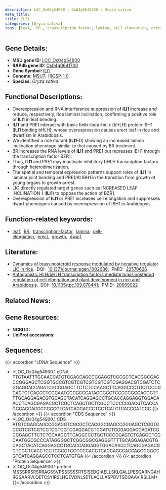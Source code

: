 ```yaml
---
description: LOC_Os04g54900 ; Os04g0641700 ; Oryza sativa
meta_title:
title: ILI1
categories: [Oryza sativa]
tags: [leaf,  BR , transcription factor, lamina, cell elongation, erect, growth, dwarf]
---
```


## Gene Details:
- **MSU gene ID:** [LOC_Os04g54900](http://rice.uga.edu/cgi-bin/ORF_infopage.cgi?orf=LOC_Os04g54900)  
- **RAPdb gene ID:** [Os04g0641700](https://rapdb.dna.affrc.go.jp/locus/?name=Os04g0641700)  
- **Gene Symbol:** <u>ILI1</u>
- **Genome:**  [MSU7](http://rice.uga.edu/),&nbsp;&nbsp;[IRGSP-1.0](https://rapdb.dna.affrc.go.jp/download/irgsp1.html)
- **Species:** *Oryza sativa*

## Functional Descriptions:
   - Overexpression and RNA interference suppression of **ILI1** increase and reduce, respectively, rice laminar inclination, confirming a positive role of **ILI1** in leaf bending.
   - **ILI1** and PRE1 interact with basic helix-loop-helix (bHLH) protein IBH1 (**ILI1** binding bHLH), whose overexpression causes erect leaf in rice and dwarfism in Arabidopsis.
   - We identified a rice mutant (**ILI1**-D) showing an increased lamina inclination phenotype similar to that caused by BR treatment.
   - BR increases the RNA levels of **ILI1** and PRE1 but represses IBH1 through the transcription factor BZR1.
   - Thus, **ILI1** and PRE1 may inactivate inhibitory bHLH transcription factors through heterodimerization.
   - The spatial and temporal expression patterns support roles of **ILI1** in laminar joint bending and PRE1/At IBH1 in the transition from growth of young organs to growth arrest.
   - LIC directly regulated target genes such as INCREASED LEAF INCLINATION 1 (**ILI1**) to oppose the action of BZR1.
   - Overexpression of **ILI1** or PRE1 increases cell elongation and suppresses dwarf phenotypes caused by overexpression of IBH1 in Arabidopsis.

## Function-related keywords:
   - [leaf](/tags/leaf/),&nbsp;&nbsp;[BR](/tags/BR/),&nbsp;&nbsp;[transcription-factor](/tags/transcription-factor/),&nbsp;&nbsp;[lamina](/tags/lamina/),&nbsp;&nbsp;[cell-elongation](/tags/cell-elongation/),&nbsp;&nbsp;[erect](/tags/erect/),&nbsp;&nbsp;[growth](/tags/growth/),&nbsp;&nbsp;[dwarf](/tags/dwarf/)

## Literature:
   - [Dynamics of brassinosteroid response modulated by negative regulator LIC in rice](https://www.doi.org/10.1371/journal.pgen.1002686).&nbsp;&nbsp;DOI:&nbsp;&nbsp;[10.1371/journal.pgen.1002686](https://www.doi.org/10.1371/journal.pgen.1002686);&nbsp;&nbsp;PMID:&nbsp;&nbsp;[22570626](https://pubmed.ncbi.nlm.nih.gov/22570626/)
   - [Antagonistic HLH/bHLH transcription factors mediate brassinosteroid regulation of cell elongation and plant development in rice and Arabidopsis](https://www.doi.org/10.1105/tpc.109.070441).&nbsp;&nbsp;DOI:&nbsp;&nbsp;[10.1105/tpc.109.070441](https://www.doi.org/10.1105/tpc.109.070441);&nbsp;&nbsp;PMID:&nbsp;&nbsp;[20009022](https://pubmed.ncbi.nlm.nih.gov/20009022/)

## Related News:

## Gene Resources:
- **NCBI ID:**  []()
- **UniProt accessions:** [](https://www.uniprot.org/uniprotkb//entry)

## Sequences:
{{< accordion "cDNA Sequence" >}}
- \>LOC_Os04g54900.1 cDNA
TTGTAATTTGCAACCATGTCGAGCAGCCGGAGGTCGCGCTCACGGCGAGCCGGGAGCTCGGTGCCGTCGTCGTCGTCGTCGTCGAGGACGTCGATCTCGGAGGACCAGATCGCCGAGCTTCTCTCCAAGCTTCAGGCCCTGCTCCCGGAGTCTCAGGCTCGCAATGGCGCCCATAGGGGCTCGGCGGCGAGGGTTTTGCAGGAGACGTGCAGCTACATCAGGAGCCTGCACCAGGAGGTGGACAACCTCAGCGAGACGCTCGCTCAGCTGCTCGCCTCCCCCGACGTCACCAGCGACCAGGCGGCCGTCATCAGGAGCCTCCTCATGTGACCGATCGC
{{< /accordion >}}
{{< accordion "CDS Sequence" >}}
- \>LOC_Os04g54900.1 CDS
ATGTCGAGCAGCCGGAGGTCGCGCTCACGGCGAGCCGGGAGCTCGGTGCCGTCGTCGTCGTCGTCGTCGAGGACGTCGATCTCGGAGGACCAGATCGCCGAGCTTCTCTCCAAGCTTCAGGCCCTGCTCCCGGAGTCTCAGGCTCGCAATGGCGCCCATAGGGGCTCGGCGGCGAGGGTTTTGCAGGAGACGTGCAGCTACATCAGGAGCCTGCACCAGGAGGTGGACAACCTCAGCGAGACGCTCGCTCAGCTGCTCGCCTCCCCCGACGTCACCAGCGACCAGGCGGCCGTCATCAGGAGCCTCCTCATGTGA
{{< /accordion >}}
{{< accordion "Protein Sequence" >}}
- \>LOC_Os04g54900.1 protein
MSSSRRSRSRRAGSSVPSSSSSSRTSISEDQIAELLSKLQALLPESQARNGAHRGSAARVLQETCSYIRSLHQEVDNLSETLAQLLASPDVTSDQAAVIRSLLM*
{{< /accordion >}}
